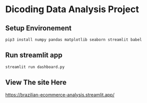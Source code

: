 # Dicoding Data Analysis Project

## Setup Environement
```
pip3 install numpy pandas matplotlib seaborn streamlit babel
```

## Run streamlit app
```
streamlit run dashboard.py
```

## View The site Here
https://brazilian-ecommerce-analysis.streamlit.app/
